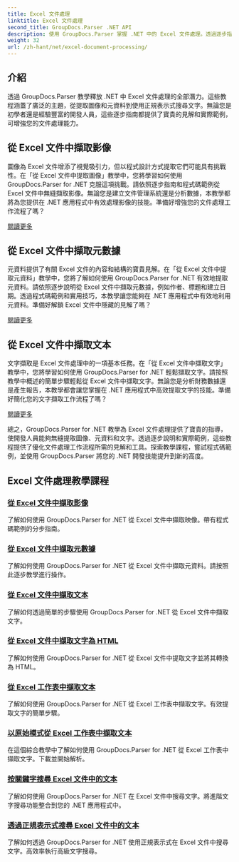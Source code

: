 ```yaml
---
title: Excel 文件處理
linktitle: Excel 文件處理
second_title: GroupDocs.Parser .NET API
description: 使用 GroupDocs.Parser 掌握 .NET 中的 Excel 文件處理。透過逐步指南學習如何有效地提取圖像、元資料和文字。
weight: 32
url: /zh-hant/net/excel-document-processing/
---
```

## 介紹

透過 GroupDocs.Parser 教學釋放 .NET 中 Excel 文件處理的全部潛力。這些教程涵蓋了廣泛的主題，從提取圖像和元資料到使用正規表示式搜尋文字。無論您是初學者還是經驗豐富的開發人員，這些逐步指南都提供了寶貴的見解和實際範例，可增強您的文件處理能力。

## 從 Excel 文件中擷取影像

圖像為 Excel 文件增添了視覺吸引力，但以程式設計方式提取它們可能具有挑戰性。在「從 Excel 文件中提取圖像」教學中，您將學習如何使用 GroupDocs.Parser for .NET 克服這項挑戰。請依照逐步指南和程式碼範例從 Excel 文件中無縫擷取影像。無論您是建立文件管理系統還是分析數據，本教學都將為您提供在 .NET 應用程式中有效處理影像的技能。準備好增強您的文件處理工作流程了嗎？

[閱讀更多](./extract-images-from-excel-document/)

## 從 Excel 文件中擷取元數據

元資料提供了有關 Excel 文件的內容和結構的寶貴見解。在「從 Excel 文件中提取元資料」教學中，您將了解如何使用 GroupDocs.Parser for .NET 有效地提取元資料。請依照逐步說明從 Excel 文件中擷取元數據，例如作者、標題和建立日期。透過程式碼範例和實用技巧，本教學讓您能夠在 .NET 應用程式中有效地利用元資料。準備好解鎖 Excel 文件中隱藏的見解了嗎？

[閱讀更多](./extract-metadata-from-excel-document/)

## 從 Excel 文件中擷取文本

文字擷取是 Excel 文件處理中的一項基本任務。在「從 Excel 文件中擷取文字」教學中，您將學習如何使用 GroupDocs.Parser for .NET 輕鬆擷取文字。請按照教學中概述的簡單步驟輕鬆從 Excel 文件中擷取文字。無論您是分析財務數據還是產生報告，本教學都會讓您掌握在 .NET 應用程式中高效提取文字的技能。準備好簡化您的文字擷取工作流程了嗎？

[閱讀更多](./extract-text-from-excel-document/)

總之，GroupDocs.Parser for .NET 教學為 Excel 文件處理提供了寶貴的指導，使開發人員能夠無縫提取圖像、元資料和文字。透過逐步說明和實際範例，這些教程提供了優化文件處理工作流程所需的見解和工具。探索教學課程，嘗試程式碼範例，並使用 GroupDocs.Parser 將您的 .NET 開發技能提升到新的高度。
## Excel 文件處理教學課程
### [從 Excel 文件中擷取影像](./extract-images-from-excel-document/)
了解如何使用 GroupDocs.Parser for .NET 從 Excel 文件中擷取映像。帶有程式碼範例的分步指南。
### [從 Excel 文件中擷取元數據](./extract-metadata-from-excel-document/)
了解如何使用 GroupDocs.Parser for .NET 從 Excel 文件中擷取元資料。請按照此逐步教學進行操作。
### [從 Excel 文件中擷取文本](./extract-text-from-excel-document/)
了解如何透過簡單的步驟使用 GroupDocs.Parser for .NET 從 Excel 文件中擷取文字。
### [從 Excel 文件中擷取文字為 HTML](./extract-text-from-excel-document-as-html/)
了解如何使用 GroupDocs.Parser for .NET 從 Excel 文件中提取文字並將其轉換為 HTML。
### [從 Excel 工作表中擷取文本](./extract-text-from-excel-sheet/)
了解如何使用 GroupDocs.Parser for .NET 從 Excel 工作表中擷取文字。有效提取文字的簡單步驟。
### [以原始模式從 Excel 工作表中擷取文本](./extract-text-from-excel-sheet-in-raw-mode/)
在這個綜合教學中了解如何使用 GroupDocs.Parser for .NET 從 Excel 工作表中擷取文字。下載並開始解析。
### [按關鍵字搜尋 Excel 文件中的文本](./search-text-in-excel-document-by-keyword/)
了解如何使用 GroupDocs.Parser for .NET 在 Excel 文件中搜尋文字。將進階文字搜尋功能整合到您的 .NET 應用程式中。
### [透過正規表示式搜尋 Excel 文件中的文本](./search-text-in-excel-document-by-regular-expression/)
了解如何透過 GroupDocs.Parser for .NET 使用正規表示式在 Excel 文件中搜尋文字。高效率執行高級文字搜尋。